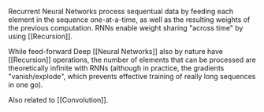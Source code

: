 Recurrent Neural Networks process sequentual data by feeding each element in the sequence one-at-a-time, as well as the resulting weights of the previous computation.
RNNs enable weight sharing "across time" by using [[Recursion]].

While feed-forward Deep [[Neural Networks]] also by nature have [[Recursion]] operations, the number of elements that can be processed are theoretically infinite with RNNs (although in practice, the gradients "vanish/explode", which prevents effective training of really long sequences in one go).

Also related to [[Convolution]].